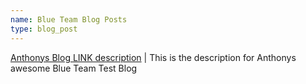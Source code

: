 ```yaml
---
name: Blue Team Blog Posts
type: blog_post
---
```


[Anthonys Blog LINK description](https://google.com) | This is the description for Anthonys awesome Blue Team Test Blog
